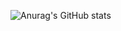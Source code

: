 ![Anurag's GitHub stats](https://github-readme-stats.vercel.app/api?username=HyeonGi-Hong&show_icons=true&theme=radical)
